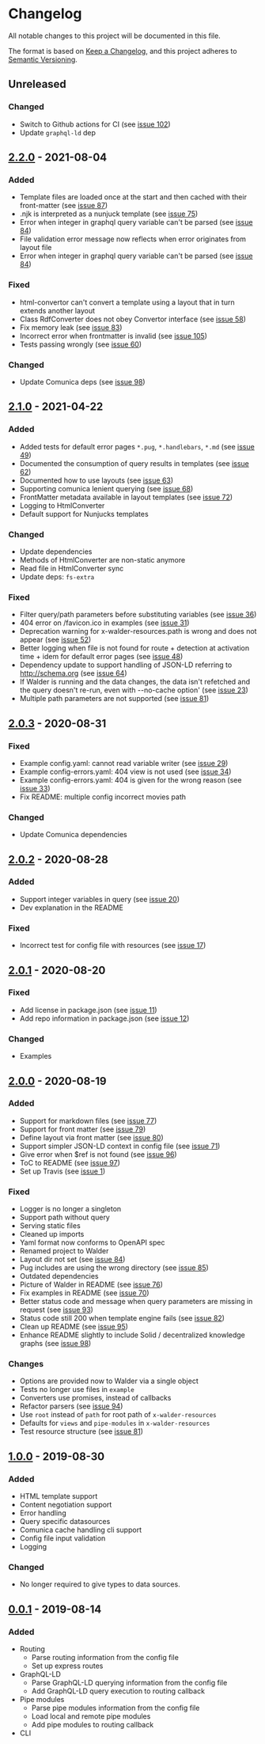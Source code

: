 # Changelog
All notable changes to this project will be documented in this file.

The format is based on [Keep a Changelog](https://keepachangelog.com/en/1.0.0/),
and this project adheres to [Semantic Versioning](https://semver.org/spec/v2.0.0.html).

## Unreleased

### Changed
- Switch to Github actions for CI  (see [issue 102](https://github.com/KNowledgeOnWebScale/walder/issues/102))
- Update `graphql-ld` dep

## [2.2.0] - 2021-08-04

### Added
- Template files are loaded once at the start and then cached with their front-matter (see [issue 87](https://github.com/KNowledgeOnWebScale/walder/issues/87))
- .njk is interpreted as a nunjuck template (see [issue 75](https://github.com/KNowledgeOnWebScale/walder/issues/75))
- Error when integer in graphql query variable can't be parsed (see [issue 84](https://github.com/KNowledgeOnWebScale/walder/issues/84))
- File validation error message now reflects when error originates from layout file
- Error when integer in graphql query variable can't be parsed (see [issue 84](https://github.com/KNowledgeOnWebScale/walder/issues/84))

### Fixed
- html-convertor can't convert a template using a layout that in turn extends another layout
- Class RdfConverter does not obey Convertor interface (see [issue 58](https://github.com/KNowledgeOnWebScale/walder/issues/58))
- Fix memory leak  (see [issue 83](https://github.com/KNowledgeOnWebScale/walder/issues/83))
- Incorrect error when frontmatter is invalid (see [issue 105](https://github.com/KNowledgeOnWebScale/walder/issues/105))
- Tests passing wrongly (see [issue 60](https://github.com/KNowledgeOnWebScale/walder/issues/60))

### Changed
- Update Comunica deps  (see [issue 98](https://github.com/KNowledgeOnWebScale/walder/issues/98))

## [2.1.0] - 2021-04-22

### Added
- Added tests for default error pages `*.pug`, `*.handlebars`, `*.md` (see [issue 49](https://github.com/KNowledgeOnWebScale/walder/issues/49))
- Documented the consumption of query results in templates (see [issue 62](https://github.com/KNowledgeOnWebScale/walder/issues/62))
- Documented how to use layouts (see [issue 63](https://github.com/KNowledgeOnWebScale/walder/issues/63))
- Supporting comunica lenient querying (see [issue 68](https://github.com/KNowledgeOnWebScale/walder/issues/68))
- FrontMatter metadata available in layout templates (see [issue 72](https://github.com/KNowledgeOnWebScale/walder/issues/72))
- Logging to HtmlConverter
- Default support for Nunjucks templates

### Changed
- Update dependencies
- Methods of HtmlConverter are non-static anymore
- Read file in HtmlConverter sync
- Update deps: `fs-extra`

### Fixed
- Filter query/path parameters before substituting variables (see [issue 36](https://github.com/KNowledgeOnWebScale/walder/issues/36))
- 404 error on /favicon.ico in examples (see [issue 31](https://github.com/KNowledgeOnWebScale/walder/issues/31))
- Deprecation warning for x-walder-resources.path is wrong and does not appear (see [issue 52](https://github.com/KNowledgeOnWebScale/walder/issues/52))
- Better logging when file is not found for route + detection at activation time + idem for default error pages (see [issue 48](https://github.com/KNowledgeOnWebScale/walder/issues/48))
- Dependency update to support handling of JSON-LD referring to http://schema.org (see [issue 64](https://github.com/KNowledgeOnWebScale/walder/issues/64))
- If Walder is running and the data changes, the data isn't refetched and the query doesn't re-run, even with --no-cache option'  (see [issue 23](https://github.com/KNowledgeOnWebScale/walder/issues/23))
- Multiple path parameters are not supported  (see [issue 81](https://github.com/KNowledgeOnWebScale/walder/issues/81))

## [2.0.3] - 2020-08-31

### Fixed
- Example config.yaml: cannot read variable writer (see [issue 29](https://github.com/KNowledgeOnWebScale/walder/issues/29))
- Example config-errors.yaml: 404 view is not used (see [issue 34](https://github.com/KNowledgeOnWebScale/walder/issues/34))
- Example config-errors.yaml: 404 is given for the wrong reason (see [issue 33](https://github.com/KNowledgeOnWebScale/walder/issues/33))
- Fix README: multiple config incorrect movies path

### Changed
- Update Comunica dependencies

## [2.0.2] - 2020-08-28

### Added
- Support integer variables in query (see [issue 20](https://github.com/KNowledgeOnWebScale/walder/issues/20))
- Dev explanation in the README

### Fixed
- Incorrect test for config file with resources (see [issue 17](https://github.com/KNowledgeOnWebScale/walder/issues/17))

## [2.0.1] - 2020-08-20

### Fixed
- Add license in package.json  (see [issue 11](https://github.com/KNowledgeOnWebScale/walder/issues/11))
- Add repo information in package.json  (see [issue 12](https://github.com/KNowledgeOnWebScale/walder/issues/12))

### Changed
- Examples

## [2.0.0] - 2020-08-19

### Added
- Support for markdown files (see [issue 77](https://gitlab.ilabt.imec.be/KNoWS/walder/issues/77))
- Support for front matter (see [issue 79](https://gitlab.ilabt.imec.be/KNoWS/walder/issues/79))
- Define layout via front matter (see [issue 80](https://gitlab.ilabt.imec.be/KNoWS/walder/issues/80))
- Support simpler JSON-LD context in config file (see [issue 71](https://gitlab.ilabt.imec.be/KNoWS/walder/-/issues/71))
- Give error when $ref is not found (see [issue 96](https://gitlab.ilabt.imec.be/KNoWS/walder/-/issues/96))
- ToC to README (see [issue 97](https://gitlab.ilabt.imec.be/KNoWS/walder/-/issues/97))
- Set up Travis (see [issue 1](https://github.com/KNowledgeOnWebScale/walder/issues/1))

### Fixed
- Logger is no longer a singleton
- Support path without query
- Serving static files
- Cleaned up imports
- Yaml format now conforms to OpenAPI spec
- Renamed project to Walder
- Layout dir not set (see [issue 84](https://gitlab.ilabt.imec.be/KNoWS/walder/issues/84))
- Pug includes are using the wrong directory (see [issue 85](https://gitlab.ilabt.imec.be/KNoWS/walder/issues/85))
- Outdated dependencies
- Picture of Walder in README (see [issue 76](https://gitlab.ilabt.imec.be/KNoWS/walder/-/issues/76))
- Fix examples in README (see [issue 70](https://gitlab.ilabt.imec.be/KNoWS/walder/-/issues/70))
- Better status code and message when query parameters are missing in request (see [issue 93](https://gitlab.ilabt.imec.be/KNoWS/walder/-/issues/93))
- Status code still 200 when template engine fails (see [issue 82](https://gitlab.ilabt.imec.be/KNoWS/walder/-/issues/82))
- Clean up README (see [issue 95](https://gitlab.ilabt.imec.be/KNoWS/walder/-/issues/95))
- Enhance README slightly to include Solid / decentralized knowledge graphs (see [issue 98](https://gitlab.ilabt.imec.be/KNoWS/walder/-/issues/98))

### Changes
- Options are provided now to Walder via a single object
- Tests no longer use files in `example`
- Converters use promises, instead of callbacks
- Refactor parsers (see [issue 94](https://gitlab.ilabt.imec.be/KNoWS/walder/-/issues/94))
- Use `root` instead of `path` for root path of `x-walder-resources`
- Defaults for `views` and `pipe-modules` in `x-walder-resources`
- Test resource structure (see [issue 81](https://gitlab.ilabt.imec.be/KNoWS/walder/-/issues/81))

## [1.0.0] - 2019-08-30
### Added
- HTML template support
- Content negotiation support
- Error handling
- Query specific datasources
- Comunica cache handling cli support
- Config file input validation
- Logging

### Changed
- No longer required to give types to data sources.

## [0.0.1] - 2019-08-14
### Added
- Routing
    - Parse routing information from the config file
    - Set up express routes
- GraphQL-LD
    - Parse GraphQL-LD querying information from the config file
    - Add GraphQL-LD query execution to routing callback
- Pipe modules
    - Parse pipe modules information from the config file
    - Load local and remote pipe modules
    - Add pipe modules to routing callback
- CLI

[2.2.0]: https://github.com/KNowledgeOnWebScale/walder/compare/v2.1.0...v2.2.0
[2.1.0]: https://github.com/KNowledgeOnWebScale/walder/compare/v2.0.3...v2.1.0
[2.0.3]: https://github.com/KNowledgeOnWebScale/walder/compare/v2.0.2...v2.0.3
[2.0.2]: https://github.com/KNowledgeOnWebScale/walder/compare/v2.0.1...v2.0.2
[2.0.1]: https://github.com/KNowledgeOnWebScale/walder/compare/v2.0.0...v2.0.1
[2.0.0]: https://github.com/KNowledgeOnWebScale/walder/releases/tag/v2.0.0
[1.0.0]: https://gitlab.ilabt.imec.be/KNoWS/walder/compare/v0.0.1...v1.0.0
[0.0.1]: https://gitlab.ilabt.imec.be/KNoWS/walder/-/tags/v0.0.1
